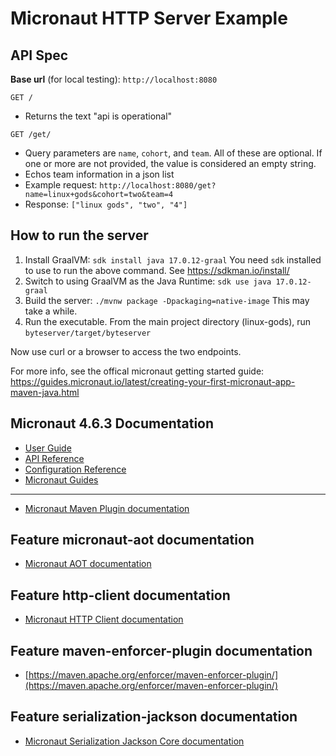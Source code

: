 # Micronaut HTTP Server Example

## API Spec
**Base url** (for local testing): ``http://localhost:8080``

``GET /``
- Returns the text "api is operational"

``GET /get/``
- Query parameters are ``name``, ``cohort``, and ``team``. All of these are optional. If one or more are not provided, the value is considered an empty string.
- Echos team information in a json list
- Example request: ``http://localhost:8080/get?name=linux+gods&cohort=two&team=4``
- Response: ``["linux gods", "two", "4"]``

## How to run the server
1. Install GraalVM: ``sdk install java 17.0.12-graal`` You need ``sdk`` installed to use to run the above command. See https://sdkman.io/install/ 
2. Switch to using GraalVM as the Java Runtime: ``sdk use java 17.0.12-graal``
3. Build the server: ``./mvnw package -Dpackaging=native-image`` This may take a while.
4. Run the executable. From the main project directory (linux-gods), run ``byteserver/target/byteserver``

Now use curl or a browser to access the two endpoints.

For more info, see the offical micronaut getting started guide: https://guides.micronaut.io/latest/creating-your-first-micronaut-app-maven-java.html


## Micronaut 4.6.3 Documentation

- [User Guide](https://docs.micronaut.io/4.6.3/guide/index.html)
- [API Reference](https://docs.micronaut.io/4.6.3/api/index.html)
- [Configuration Reference](https://docs.micronaut.io/4.6.3/guide/configurationreference.html)
- [Micronaut Guides](https://guides.micronaut.io/index.html)
---

- [Micronaut Maven Plugin documentation](https://micronaut-projects.github.io/micronaut-maven-plugin/latest/)
## Feature micronaut-aot documentation

- [Micronaut AOT documentation](https://micronaut-projects.github.io/micronaut-aot/latest/guide/)


## Feature http-client documentation

- [Micronaut HTTP Client documentation](https://docs.micronaut.io/latest/guide/index.html#nettyHttpClient)


## Feature maven-enforcer-plugin documentation

- [https://maven.apache.org/enforcer/maven-enforcer-plugin/](https://maven.apache.org/enforcer/maven-enforcer-plugin/)


## Feature serialization-jackson documentation

- [Micronaut Serialization Jackson Core documentation](https://micronaut-projects.github.io/micronaut-serialization/latest/guide/)


